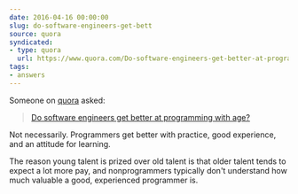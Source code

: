 ```yaml
---
date: 2016-04-16 00:00:00
slug: do-software-engineers-get-bett
source: quora
syndicated:
- type: quora
  url: https://www.quora.com/Do-software-engineers-get-better-at-programming-with-age/answer/Roy-Tang
tags:
- answers
---
```


Someone on [quora](https://quora.com) asked:

> [Do software engineers get better at programming with age?](https://www.quora.com/Do-software-engineers-get-better-at-programming-with-age/answer/Roy-Tang)


Not necessarily. Programmers get better with practice, good experience, and an attitude for learning.

The reason young talent is prized over old talent is that older talent tends to expect a lot more pay, and nonprogrammers typically don't understand how much valuable a good, experienced programmer is.